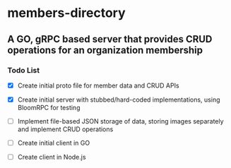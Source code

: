 # members-directory

## A GO, gRPC based server that provides CRUD operations for an organization membership

### Todo List

- [x] Create initial proto file for member data and CRUD APIs
- [x] Create initial server with stubbed/hard-coded implementations, using BloomRPC for testing
- [ ] Implement file-based JSON storage of data, storing images separately and implement CRUD operations
- [ ] Create initial client in GO
- [ ] Create client in Node.js


